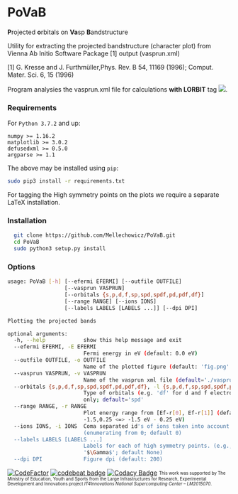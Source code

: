 # PoVaB
**P**rojected **o**rbitals on **Va**sp **B**andstructure

Utility for extracting the projected bandstructure (character plot) from Vienna Ab Initio Software Package [1] output (vasprun.xml)

[1] G. Kresse and J. Furthmüller,Phys. Rev. B 54, 11169 (1996); Comput. Mater. Sci. 6, 15 (1996)

Program analysies the vasprun.xml file for calculations **with LORBIT** tag <img src="https://render.githubusercontent.com/render/math?math=\in \{1,2,11,12,13,14\}">.

### Requirements
For ```Python 3.7.2``` and up:
```
numpy >= 1.16.2
matplotlib >= 3.0.2
defusedxml >= 0.5.0
argparse >= 1.1
```
The above may be installed using ```pip```:
``` bash
sudo pip3 install -r requirements.txt
```

For tagging the High symmetry points on the plots we require a separate LaTeX installation.

### Installation
```bash
  git clone https://github.com/Mellechowicz/PoVaB.git
  cd PoVaB
  sudo python3 setup.py install
```

### Options
```bash
usage: PoVaB [-h] [--efermi EFERMI] [--outfile OUTFILE]
                  [--vasprun VASPRUN]
                  [--orbitals {s,p,d,f,sp,spd,spdf,pd,pdf,df}]
                  [--range RANGE] [--ions IONS]
                  [--labels LABELS [LABELS ...]] [--dpi DPI]

Plotting the projected bands

optional arguments:
  -h, --help            show this help message and exit
  --efermi EFERMI, -E EFERMI
                        Fermi energy in eV (default: 0.0 eV)
  --outfile OUTFILE, -o OUTFILE
                        Name of the plotted figure (default: 'fig.png'
  --vasprun VASPRUN, -v VASPRUN
                        Name of the vasprun xml file (default='./vasprun.xml')
  --orbitals {s,p,d,f,sp,spd,spdf,pd,pdf,df}, -l {s,p,d,f,sp,spd,spdf,pd,pdf,df}
                        Type of orbitals (e.g. 'df' for d and f electrons
                        only; default='spd'
  --range RANGE, -r RANGE
                        Plot energy range from [Ef-r[0], Ef-r[1]] (default:
                        -1.5,0.25 <=> -1.5 eV - 0.25 eV)
  --ions IONS, -i IONS  Coma separated id's of ions taken into account
                        (enumerating from 0; default 0)
  --labels LABELS [LABELS ...]
                        Labels for each of high symmetry points. (e.g.,
                        '$\Gamma$'; default None)
  --dpi DPI             Figure dpi (default: 200)
```

[![CodeFactor](https://www.codefactor.io/repository/github/mellechowicz/povab/badge)](https://www.codefactor.io/repository/github/mellechowicz/povab)
[![codebeat badge](https://codebeat.co/badges/54186a8d-8b10-418f-96be-7267e390f5dc)](https://codebeat.co/projects/github-com-mellechowicz-povab-master)
[![Codacy Badge](https://app.codacy.com/project/badge/Grade/be6cedf1649d4c5a9ec0a7084f645934)](https://www.codacy.com/manual/apkadzielawa/PoVaB?utm_source=github.com&amp;utm_medium=referral&amp;utm_content=Mellechowicz/PoVaB&amp;utm_campaign=Badge_Grade)
<sub><sup>This work was supported by The Ministry of Education, Youth and Sports from the Large Infrastructures for Research, Experimental Development and Innovations project *IT4Innovations National Supercomputing Center – LM2015070*.</sup></sub>
